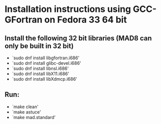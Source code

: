 # Installation instructions using GCC-GFortran on Fedora 33 64 bit
## Install the following 32 bit libraries (MAD8 can only be built in 32 bit)
- `sudo dnf install libgfortran.i686'
- `sudo dnf install glibc-devel.i686'
- `sudo dnf install libnsl.i686'
- `sudo dnf install libX11.i686'
- `sudo dnf install libXdmcp.i686'

## Run:
- `make clean'
- `make astuce'
- `make mad.standard'
